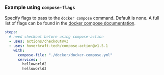 <!-- markdownlint-disable first-line-heading -->

### Example using `compose-flags`

Specify flags to pass to the `docker compose` command. Default is none. A full
list of flags can be found in the
[docker compose documentation](https://docs.docker.com/compose/reference/#command-options-overview-and-help).

```yaml
steps:
  # need checkout before using compose-action
  - uses: actions/checkout@v3
  - uses: hoverkraft-tech/compose-action@v1.5.1
    with:
      compose-file: "./docker/docker-compose.yml"
      services: |
        helloworld2
        helloworld3
```
